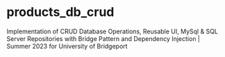 # products_db_crud
Implementation of CRUD Database Operations, Reusable UI, MySql &amp; SQL Server Repositories with Bridge Pattern and Dependency Injection  | Summer 2023 for University of Bridgeport
